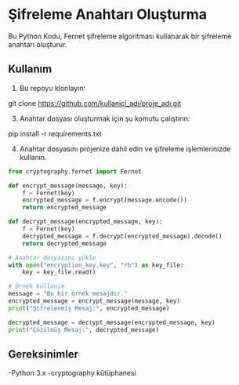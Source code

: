 # Şifreleme Anahtarı Oluşturma

Bu Python Kodu, Fernet şifreleme algoritması kullanarak bir şifreleme anahtarı oluşturur.

## Kullanım

1. Bu repoyu klonlayın:

 git clone https://github.com/kullanici_adi/proje_adı.git


3. Anahtar dosyası oluşturmak için şu komutu çalıştırın:

pip install -r requirements.txt


4. Anahtar dosyasını projenize dahil edin ve şifreleme işlemlerinizde kullanın.

```python
from cryptography.fernet import Fernet

def encrypt_message(message, key):
    f = Fernet(key)
    encrypted_message = f.encrypt(message.encode())
    return encrypted_message

def decrypt_message(encrypted_message, key):
    f = Fernet(key)
    decrypted_message = f.decrypt(encrypted_message).decode()
    return decrypted_message

# Anahtar dosyasını yükle
with open("encryption_key.key", "rb") as key_file:
    key = key_file.read()

# Örnek kullanım
message = "Bu bir örnek mesajdır."
encrypted_message = encrypt_message(message, key)
print("Şifrelenmiş Mesaj:", encrypted_message)

decrypted_message = decrypt_message(encrypted_message, key)
print("Çözülmüş Mesaj:", decrypted_message)

```
## Gereksinimler
-Python 3.x
-cryptography kütüphanesi
